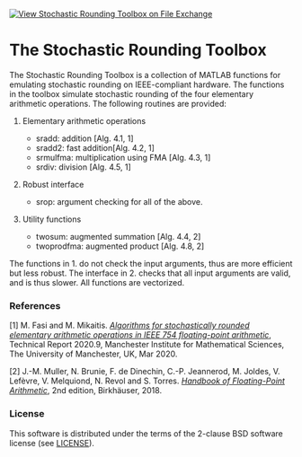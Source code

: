 [![View Stochastic Rounding Toolbox on File Exchange](https://www.mathworks.com/matlabcentral/images/matlab-file-exchange.svg)](https://mathworks.com/matlabcentral/fileexchange/74819)

# The Stochastic Rounding Toolbox

The Stochastic Rounding Toolbox is a collection of MATLAB functions for emulating stochastic rounding on IEEE-compliant hardware. The functions in the toolbox simulate stochastic rounding of the four elementary arithmetic operations. The following routines are provided:

1. Elementary arithmetic operations
   * sradd:     addition [Alg. 4.1, 1]
   * sradd2:   fast addition[Alg. 4.2, 1]
   * srmulfma: multiplication using FMA [Alg. 4.3, 1]
   * srdiv:    division [Alg. 4.5, 1]

2. Robust interface
   * srop: argument checking for all of the above.

3. Utility functions
   * twosum: augmented summation [Alg. 4.4, 2]
   * twoprodfma: augmented product [Alg. 4.8, 2]

The functions in 1. do not check the input arguments, thus are more efficient but less robust. The interface in 2. checks that all input arguments are valid, and is thus slower. All functions are vectorized.

### References

 [1] M. Fasi and M. Mikaitis. [*Algorithms for stochastically rounded elementary arithmetic operations in IEEE 754 floating-point arithmetic*](http://eprints.maths.manchester.ac.uk/2758/), Technical Report 2020.9, Manchester Institute for Mathematical Sciences, The University of Manchester, UK, Mar 2020.

 [2] J.-M. Muller, N. Brunie, F. de Dinechin, C.-P. Jeannerod, M. Joldes, V. Lefèvre, V. Melquiond, N. Revol and S. Torres. [*Handbook of Floating-Point Arithmetic*](https://doi.org/10.1007/978-3-319-76526-6), 2nd edition, Birkhäuser, 2018.

### License

This software is distributed under the terms of the 2-clause BSD software license (see [LICENSE](./LICENSE)).
